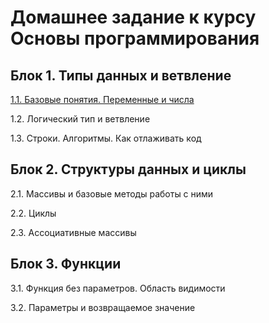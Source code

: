 # Домашнее задание к курсу Основы программирования

## Блок 1. Типы данных и ветвление

[1.1. Базовые понятия. Переменные и числа](./variables)

1.2. Логический тип и ветвление

1.3. Строки. Алгоритмы. Как отлаживать код

## Блок 2. Структуры данных и циклы

2.1. Массивы и базовые методы работы с ними

2.2. Циклы

2.3. Ассоциативные массивы

## Блок 3. Функции

3.1. Функция без параметров. Область видимости

3.2. Параметры и возвращаемое значение
